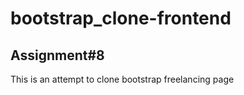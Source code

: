 # bootstrap_clone-frontend

## Assignment#8

This is an attempt to clone bootstrap freelancing page
